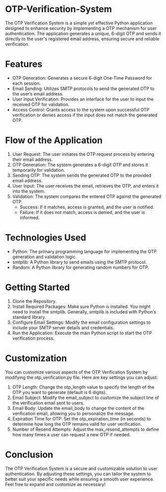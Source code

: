 # OTP-Verification-System
The OTP Verification System is a simple yet effective Python application designed to enhance security by implementing a OTP mechanism for user authentication. The application generates a unique, 6-digit OTP and sends it directly to the user's registered email address, ensuring secure and reliable verification.

# Features
* OTP Generation: Generates a secure 6-digit One-Time Password for each session.
* Email Sending: Utilizes SMTP protocols to send the generated OTP to the user’s email address.
* User Input Verification: Provides an interface for the user to input the received OTP for validation.
* Access Control: Grants access to the system upon successful OTP verification or denies access if the input does not match the generated OTP.

# Flow of the Application
1. User Request: The user initiates the OTP request process by entering their email address.
2. OTP Generation: The system generates a 6-digit OTP and stores it temporarily for validation.
3. Sending OTP: The system sends the generated OTP to the provided email address.
4. User Input: The user receives the email, retrieves the OTP, and enters it into the system.
5. Validation: The system compares the entered OTP against the generated OTP.
   *  Success: If it matches, access is granted, and the user is notified.
   *  Failure: If it does not match, access is denied, and the user is informed.

# Technologies Used
* Python: The primary programming language for implementing the OTP generation and validation logic.
* smtplib: A Python library to send emails using the SMTP protocol.
* Random: A Python library for generating random numbers for OTP.

# Getting Started
1. Clone the Repository.
2. Install Required Packages: Make sure Python is installed. You might need to install the smtplib. Generally, smtplib is included with Python’s standard library.
3. Configure Email Settings: Modify the email configuration settings to include your SMTP server details and credentials.
4. Run the Application: Execute the main Python script to start the OTP verification process.

# Customization
You can customize various aspects of the OTP Verification System by modifying the otp_verification.py file. Here are key settings you can adjust:
1. OTP Length: Change the otp_length value to specify the length of the OTP you want to generate (default is 6 digits).
2. Email Subject: Modify the email_subject to customize the subject line of the verification email sent to users.
3. Email Body: Update the email_body to change the content of the verification email, allowing you to personalize the message.
4. Expiration Time for OTP: Set the otp_expiration_time (in seconds) to determine how long the OTP remains valid for user verification.
5. Number of Resend Attempts: Adjust the max_resend_attempts to define how many times a user can request a new OTP if needed.

# Conclusion
The OTP Verification System is a secure and customizable solution to user authentication. By adjusting these settings, you can tailor the system to better suit your specific needs while ensuring a smooth user experience. Feel free to expand and customize as necessary!
